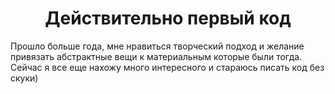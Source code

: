 <h1 align="center">Действительно первый код</h1>
Прошло больше года, мне нравиться творческий подход и желание привязать абстрактные вещи к материальным  которые были тогда. Сейчас я все еще нахожу много интересного и стараюсь писать код без скуки)
